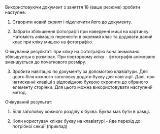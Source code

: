 Використовуючи документ з заняття 18 (ваше резюме) зробити наступне:

1. Створити новий скрипт і підключити його до документу.

2. Забрати збільшення фотографії при наведенні миші на картинку. Натомість анімацію перенести в окремий клас та додавати даний клас при кліку мишею на фотографію.

Очікуваний результат: при кліку на фотографію вона анімовано збільшуєтья в розмірах. При повторному кліку - фотографія анімовано зменшується до початкового розміру.

3. Зробити навігацію по документу за допомогою клавіатури. Для цього біля кожного заголовку додати букву для навігації. Далі, при натисканні клавіші з відповідною буквою скролити до обраного елементу сторінки. Для цього можна використовувати наступний метод.

Очікуваний результат:

1. Біля заголовку кожного розділу є буква. Буква має бути в рамці.

2. Коли користувач клікає букву на клавіатурі - йде перехід до потрібної секції (приклад)
